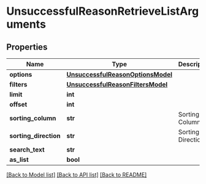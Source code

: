 # UnsuccessfulReasonRetrieveListArguments

## Properties
Name | Type | Description | Notes
------------ | ------------- | ------------- | -------------
**options** | [**UnsuccessfulReasonOptionsModel**](UnsuccessfulReasonOptionsModel.md) |  | [optional] 
**filters** | [**UnsuccessfulReasonFiltersModel**](UnsuccessfulReasonFiltersModel.md) |  | [optional] 
**limit** | **int** |  | [optional] 
**offset** | **int** |  | [optional] 
**sorting_column** | **str** | Sorting Column | [optional] 
**sorting_direction** | **str** | Sorting Direction | [optional] 
**search_text** | **str** |  | [optional] 
**as_list** | **bool** |  | [optional] 

[[Back to Model list]](../README.md#documentation-for-models) [[Back to API list]](../README.md#documentation-for-api-endpoints) [[Back to README]](../README.md)


